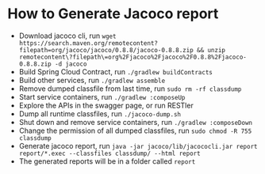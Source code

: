 # How to Generate Jacoco report
- Download jacoco cli, run `wget https://search.maven.org/remotecontent?filepath=org/jacoco/jacoco/0.8.8/jacoco-0.8.8.zip && unzip remotecontent\?filepath\=org%2Fjacoco%2Fjacoco%2F0.8.8%2Fjacoco-0.8.8.zip -d jacoco`
- Build Spring Cloud Contract, run `./gradlew buildContracts`
- Build other services, run `./gradlew assemble`
- Remove dumped classfile from last time, run `sudo rm -rf classdump`
- Start service containers, run `./gradlew :composeUp`
- Explore the APIs in the swagger page, or run RESTler
- Dump all runtime classfiles, run `./jacoco-dump.sh`
- Shut down and remove service containers, run `./gradlew :composeDown`
- Change the permission of all dumped classfiles, run `sudo chmod -R 755 classdump`
- Generate jacoco report, run `java -jar jacoco/lib/jacococli.jar report report/*.exec --classfiles classdump/ --html report`
- The generated reports will be in a folder called `report`